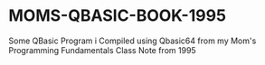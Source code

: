 # MOMS-QBASIC-BOOK-1995
Some QBasic Program i Compiled using Qbasic64 from my Mom's Programming Fundamentals Class Note from 1995
